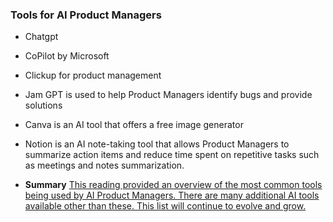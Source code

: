 ### Tools for AI Product Managers

- Chatgpt
- CoPilot by Microsoft
- Clickup for product management
- Jam GPT is used to help Product Managers identify bugs and provide solutions
- Canva is an AI tool that offers a free image generator
- Notion is an AI note-taking tool that allows Product Managers to summarize action items and reduce time spent on repetitive
tasks such as meetings and notes summarization.

- **Summary**
  [This reading provided an overview of the most common tools being used by AI Product Managers.
There are many additional AI tools available other than these. This list will continue to evolve and grow.](https://product-managers-building-ai-products-sk2280913-2b88aaf6477a6ba.gitlab.io/readings/Tools-for-AI-Product-Managers.md.html)
